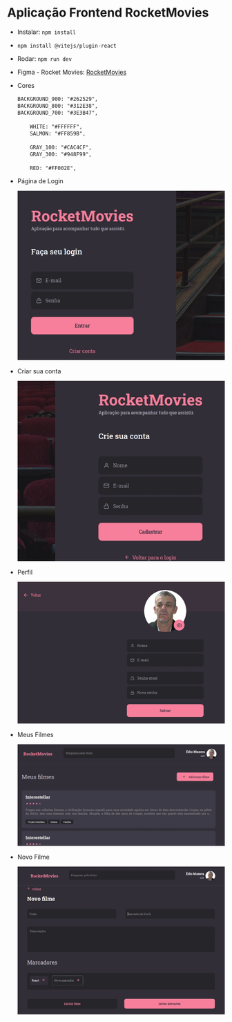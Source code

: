 # Aplicação Frontend RocketMovies

- Instalar: `npm install`
- `npm install @vitejs/plugin-react`
- Rodar: `npm run dev`

- Figma - Rocket Movies: [RocketMovies](https://www.figma.com/file/Y7ugIg348l0w3DvU9MNTbv/RocketMovies?node-id=0%3A1)

- Cores

  ```
  BACKGROUND_900: "#262529",
  BACKGROUND_800: "#312E38",
  BACKGROUND_700: "#3E3B47",

      WHITE: "#FFFFFF",
      SALMON: "#FF859B",

      GRAY_100: "#CAC4CF",
      GRAY_300: "#948F99",

      RED: "#FF002E",

  ```

- Página de Login

  <img src="./img/movie01.jpg">

- Criar sua conta

  <img src="./img/movie02.jpg">

- Perfil

  <img src="./img/movie03.jpg">

- Meus Filmes

  <img src="./img/movie04.jpg">

- Novo Filme

  <img src="./img/movie05.jpg">
